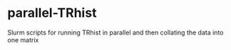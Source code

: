 # parallel-TRhist
Slurm scripts for running TRhist in parallel and then collating the data into one matrix
